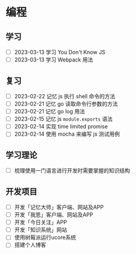 # 编程

## 学习

- [ ] 2023-03-13 学习 You Don't Know JS
- [ ] 2023-03-13 学习 Webpack 用法

## 复习

- [ ] 2023-02-22 记忆 js 执行 shell 命令的方法
- [ ] 2023-02-21 记忆 go 读取命令行参数的方法
- [ ] 2023-02-21 记忆 go log 用法
- [ ] 2023-02-15 记忆 js `module.exports` 语法
- [ ] 2023-02-14 实现 time limited promise
- [ ] 2023-02-14 使用 mocha 来编写 js 测试用例

## 学习理论

- [ ] 梳理使用一门语言进行开发时需要掌握的知识结构

## 开发项目

- [ ] 开发「记忆大师」客户端、网站及APP
- [ ] 开发「我思」客户端、网站及APP
- [ ] 开发「今日关注」APP
- [ ] 开发「知识系统」网站
- [ ] 使用树莓派运行ucore系统
- [ ] 搭建个人博客
